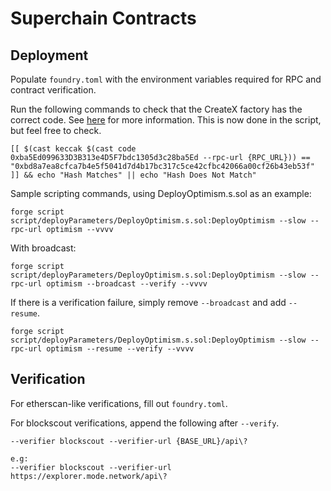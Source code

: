 # Superchain Contracts

## Deployment

Populate `foundry.toml` with the environment variables required for RPC and contract verification.

Run the following commands to check that the CreateX factory has the correct code. See [here](https://github.com/pcaversaccio/createx/blob/43adf407f1313c5975c7db106092c3b636323ef6/README.md?plain=1#L844) for more information. This is now done in the script, but feel free to check.

```
[[ $(cast keccak $(cast code 0xba5Ed099633D3B313e4D5F7bdc1305d3c28ba5Ed --rpc-url {RPC_URL})) == "0xbd8a7ea8cfca7b4e5f5041d7d4b17bc317c5ce42cfbc42066a00cf26b43eb53f" ]] && echo "Hash Matches" || echo "Hash Does Not Match"
```

Sample scripting commands, using DeployOptimism.s.sol as an example:

```
forge script script/deployParameters/DeployOptimism.s.sol:DeployOptimism --slow --rpc-url optimism --vvvv
```

With broadcast:

```
forge script script/deployParameters/DeployOptimism.s.sol:DeployOptimism --slow --rpc-url optimism --broadcast --verify --vvvv
```

If there is a verification failure, simply remove `--broadcast` and add `--resume`.

```
forge script script/deployParameters/DeployOptimism.s.sol:DeployOptimism --slow --rpc-url optimism --resume --verify --vvvv
```

## Verification

For etherscan-like verifications, fill out `foundry.toml`.

For blockscout verifications, append the following after `--verify`.

```
--verifier blockscout --verifier-url {BASE_URL}/api\?

e.g: 
--verifier blockscout --verifier-url https://explorer.mode.network/api\?
```